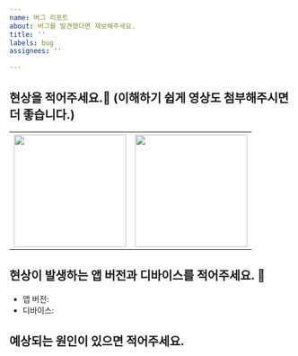```yaml
---
name: 버그 리포트
about: 버그를 발견했다면 제보해주세요.
title: ''
labels: bug
assignees: ''

---
```


## 현상을 적어주세요.🐛 (이해하기 쉽게 영상도 첨부해주시면 더 좋습니다.)
<table>
<th>
<image src= "{이미지 URL}" width= 200> 
</th>
<th>
<image src= "{이미지 URL}" width= 200> 
</th>
</table>

## 현상이 발생하는 앱 버전과 디바이스를 적어주세요. 📱
- 앱 버전: 
- 디바이스: 

## 예상되는 원인이 있으면 적어주세요.
